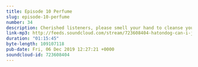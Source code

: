 ```yaml
---
title: Episode 10 Perfume
slug: episode-10-perfume
number: 34
description: Cherished listeners, please smell your hand to cleanse your palette and then join us this week in saying a big goodbye to Dean Lets Flats and big hello to a supremely entertaining ep. Though suffering in myriad ways (we (ALL THREE) were all drinking, Stuart had a cold and we all miss Thomas) we still found the energy to deep dive this rich, rich text and ask questions such as<br><br> -Is it possible for a truly feminist product to exist within a Capitalist framework? <br>-Has Lewis ever met a woman or seen a bottle of perfume? <br>-Is it wise to leave Dean alone with a bag of grain?<br><br>There’s also lot for comedy fans to enjoy - it’s jokes aplenty this week as Kerrang rolls out her sink stuff and Lord Sugar develops his uniquely Dadaist interpretation of uneasy words and phrases. <br><br>Remember to subscribe, tell your friends, and leave a five star review. <br>You can find us on Twitter @gemmaflynn, @siobhainma, and @stuartmcp if you have any questions, or have contact details for Sadio Mané or Kalidou Koulibaly.
link-mp3: http://feeds.soundcloud.com/stream/723608404-hatondog-can-i-just-say-ep34-episode-10-perfume.mp3
duration: "01:15:45"
byte-length: 109107118
pub-date: Fri, 06 Dec 2019 12:27:21 +0000
soundcloud-id: 723608404
---
```

